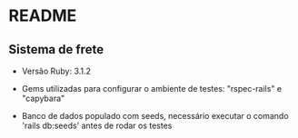 # README

## Sistema de frete

* Versão Ruby: 3.1.2

* Gems utilizadas para configurar o ambiente de testes: "rspec-rails" e "capybara"
 
* Banco de dados populado com seeds, necessário executar o comando 'rails db:seeds' antes de rodar os testes